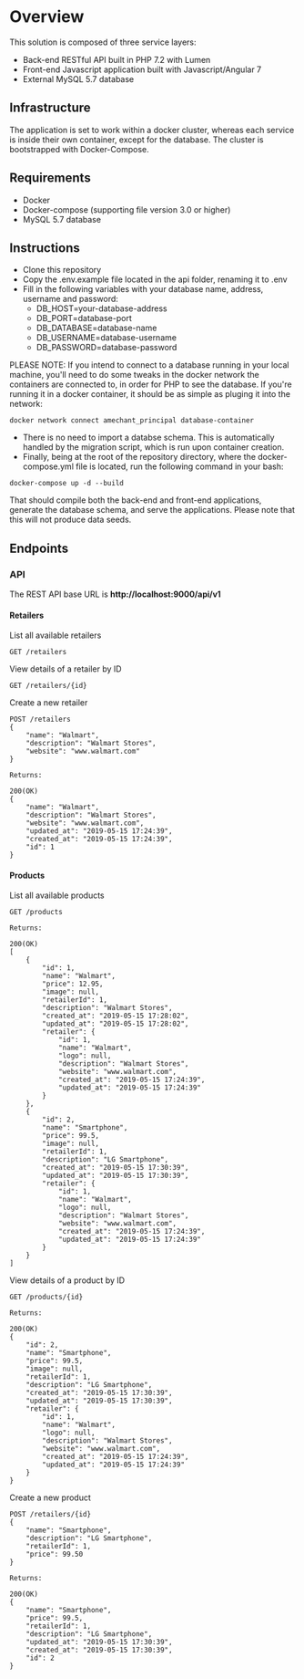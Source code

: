 # Overview
This solution is composed of three service layers:
- Back-end RESTful API built in PHP 7.2 with Lumen
- Front-end Javascript application built with Javascript/Angular 7
- External MySQL 5.7 database

## Infrastructure
The application is set to work within a docker cluster, whereas each service is inside their own container, except for the database. The cluster is bootstrapped with Docker-Compose.

## Requirements
- Docker
- Docker-compose (supporting file version 3.0 or higher)
- MySQL 5.7 database

## Instructions
- Clone this repository
- Copy the .env.example file located in the api folder, renaming it to .env
- Fill in the following variables with your database name, address, username and password:
    - DB_HOST=your-database-address
    - DB_PORT=database-port
    - DB_DATABASE=database-name
    - DB_USERNAME=database-username
    - DB_PASSWORD=database-password

PLEASE NOTE: If you intend to connect to a database running in your local machine, you'll need to do some tweaks in the docker network the containers are connected to, in order for PHP to see the database. If you're running it in a docker container, it should be as simple as pluging it into the network: 

```
docker network connect amechant_principal database-container
```

- There is no need to import a databse schema. This is automatically handled by the migration script, which is run upon container creation.
- Finally, being at the root of the repository directory, where the docker-compose.yml file is located, run the following command in your bash: 
```
docker-compose up -d --build 
```
That should compile both the back-end and front-end applications, generate the database schema, and serve the applications. Please note that this will not produce data seeds.

## Endpoints
### API 
The REST API base URL is **http://localhost:9000/api/v1**

#### Retailers
List all available retailers
```
GET /retailers
```

View details of a retailer by ID
```
GET /retailers/{id}
```

Create a new retailer
```
POST /retailers
{
	"name": "Walmart",
	"description": "Walmart Stores",
	"website": "www.walmart.com"
}

Returns:

200(OK)
{
    "name": "Walmart",
    "description": "Walmart Stores",
    "website": "www.walmart.com",
    "updated_at": "2019-05-15 17:24:39",
    "created_at": "2019-05-15 17:24:39",
    "id": 1
}
```

#### Products

List all available products
```
GET /products

Returns:

200(OK)
[
    {
        "id": 1,
        "name": "Walmart",
        "price": 12.95,
        "image": null,
        "retailerId": 1,
        "description": "Walmart Stores",
        "created_at": "2019-05-15 17:28:02",
        "updated_at": "2019-05-15 17:28:02",
        "retailer": {
            "id": 1,
            "name": "Walmart",
            "logo": null,
            "description": "Walmart Stores",
            "website": "www.walmart.com",
            "created_at": "2019-05-15 17:24:39",
            "updated_at": "2019-05-15 17:24:39"
        }
    },
    {
        "id": 2,
        "name": "Smartphone",
        "price": 99.5,
        "image": null,
        "retailerId": 1,
        "description": "LG Smartphone",
        "created_at": "2019-05-15 17:30:39",
        "updated_at": "2019-05-15 17:30:39",
        "retailer": {
            "id": 1,
            "name": "Walmart",
            "logo": null,
            "description": "Walmart Stores",
            "website": "www.walmart.com",
            "created_at": "2019-05-15 17:24:39",
            "updated_at": "2019-05-15 17:24:39"
        }
    }
]
```

View details of a product by ID
```
GET /products/{id}

Returns:

200(OK)
{
    "id": 2,
    "name": "Smartphone",
    "price": 99.5,
    "image": null,
    "retailerId": 1,
    "description": "LG Smartphone",
    "created_at": "2019-05-15 17:30:39",
    "updated_at": "2019-05-15 17:30:39",
    "retailer": {
        "id": 1,
        "name": "Walmart",
        "logo": null,
        "description": "Walmart Stores",
        "website": "www.walmart.com",
        "created_at": "2019-05-15 17:24:39",
        "updated_at": "2019-05-15 17:24:39"
    }
}
```

Create a new product
```
POST /retailers/{id}
{
	"name": "Smartphone",
	"description": "LG Smartphone",
	"retailerId": 1,
	"price": 99.50
}

Returns:

200(OK)
{
    "name": "Smartphone",
    "price": 99.5,
    "retailerId": 1,
    "description": "LG Smartphone",
    "updated_at": "2019-05-15 17:30:39",
    "created_at": "2019-05-15 17:30:39",
    "id": 2
}
```

